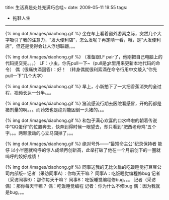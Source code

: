 title: 生活真是处处充满巧合哇~
date: 2009-05-11 19:55
tags: 
- 拖鞋人生
---

{% img dot /images/xiaohong.gif %} 坐在车上看着窗外游离之际，突然几个大字吸引了我的注意力，“发大便利店”，怎么发呢？再定睛一看，哦，是“大发便利店”，但还是觉得会让人浮想联翩。。。

{% img dot /images/xiaohong.gif %} （准备跟LF pair了，他刚把自己电脑上的代码提交完。。。）
LF：小虫，你先pull一下~（pull是git里用来更新本地代码的命令）
偶（很痛快滴回答）：好！
（转身偶就很利索滴在命令行用中文敲入“你先pull一下”几个大字）

{% img dot /images/xiaohong.gif %} 早上，小新拍下了一大把香蕉消失的全过程，视频长达一分半。。。

{% img dot /images/xiaohong.gif %} 猪流感流行期去医院看感冒，开的药都是猪剂量的啊。。。而药效也是绝对能困倒一头猪的。。。

{% img dot /images/xiaohong.gif %} 和包子满心欢喜的口水哗啦的朝着传说中“QQ蛋仔”的位置奔去，快奔到得时候一眼望去，却只看到“肥西老母鸡”五个字。。。两颗激动的心立马囧掉了。。。

{% img dot /images/xiaohong.gif %} 绝对号外——“最短命主公”纪录保持者 能仔 以小半圈就呜呼的惊人成绩再创新高，此举打破了他在一个月前创下的一圈就呜呼的姣好成绩！

{% img dot /images/xiaohong.gif %} 同事送我的无比欠扁的吃饭睡觉打豆豆公司内部版~
记者（采访同事A）：你每天干嘛？
同事A：吃饭睡觉编程修bug
记者（采访同事B）：那你每天干嘛？
同事B：吃饭睡觉编程修bug。。。
记者（采访偶）：那你每天干嘛？
偶：吃饭睡觉编程
记者：你为什么不修bug
偶：因为我就是bug。。。